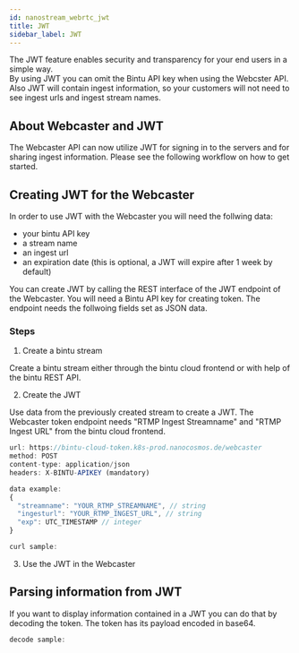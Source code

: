 ```yaml
---
id: nanostream_webrtc_jwt
title: JWT
sidebar_label: JWT
---
```


The JWT feature enables security and transparency for your end users in a simple way.<br>
By using JWT you can omit the Bintu API key when using the Webcster API.<br>
Also JWT will contain ingest information, so your customers will not need to see ingest urls
and ingest stream names.

## About Webcaster and JWT

The Webcaster API can now utilize JWT for signing in to the servers and for sharing ingest information. Please see the following workflow on how to get started.

## Creating JWT for the Webcaster

In order to use JWT with the Webcaster you will need the follwing data:

- your bintu API key
- a stream name
- an ingest url
- an expiration date (this is optional, a JWT will expire after 1 week by default)

You can create JWT by calling the REST interface of the JWT endpoint of the Webcaster.
You will need a Bintu API key for creating token.
The endpoint needs the follwoing fields set as JSON data.

### Steps

1) Create a bintu stream

Create a bintu stream either through the bintu cloud frontend or with help of the bintu REST API.

2) Create the JWT

Use data from the previously created stream to create a JWT. The Webcaster token endpoint needs
"RTMP Ingest Streamname" and "RTMP Ingest URL" from the bintu cloud frontend.

```js
url: https://bintu-cloud-token.k8s-prod.nanocosmos.de/webcaster
method: POST
content-type: application/json
headers: X-BINTU-APIKEY (mandatory)

data example:
{
  "streamname": "YOUR_RTMP_STREAMNAME", // string
  "ingesturl": "YOUR_RTMP_INGEST_URL", // string
  "exp": UTC_TIMESTAMP // integer
}
```

```js
curl sample:
```

3) Use the JWT in the Webcaster

## Parsing information from JWT

If you want to display information contained in a JWT you can do that by decoding the token.
The token has its payload encoded in base64.

```js
decode sample:
```